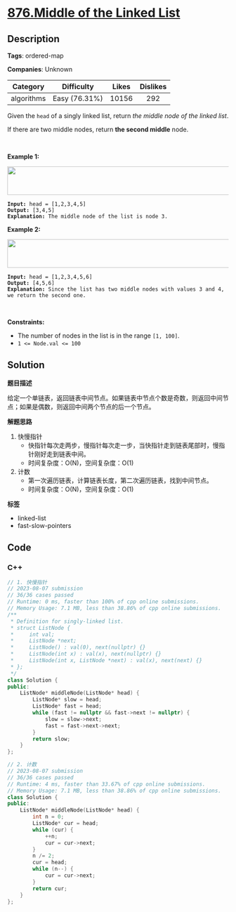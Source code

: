 # [876.Middle of the Linked List](https://leetcode.com/problems/middle-of-the-linked-list/description/)

## Description

**Tags**: ordered-map

**Companies**: Unknown

|  Category  |  Difficulty   | Likes | Dislikes |
| :--------: | :-----------: | :---: | :------: |
| algorithms | Easy (76.31%) | 10156 |   292    |

<p>Given the <code>head</code> of a singly linked list, return <em>the middle node of the linked list</em>.</p>
<p>If there are two middle nodes, return <strong>the second middle</strong> node.</p>
<p>&nbsp;</p>
<p><strong class="example">Example 1:</strong></p>
<img alt="" src="https://assets.leetcode.com/uploads/2021/07/23/lc-midlist1.jpg" style="width: 544px; height: 65px;" />
<pre><code><strong>Input:</strong> head = [1,2,3,4,5]
<strong>Output:</strong> [3,4,5]
<strong>Explanation:</strong> The middle node of the list is node 3.</code></pre>
<p><strong class="example">Example 2:</strong></p>
<img alt="" src="https://assets.leetcode.com/uploads/2021/07/23/lc-midlist2.jpg" style="width: 664px; height: 65px;" />
<pre><code><strong>Input:</strong> head = [1,2,3,4,5,6]
<strong>Output:</strong> [4,5,6]
<strong>Explanation:</strong> Since the list has two middle nodes with values 3 and 4, we return the second one.</code></pre>
<p>&nbsp;</p>
<p><strong>Constraints:</strong></p>
<ul>
  <li>The number of nodes in the list is in the range <code>[1, 100]</code>.</li>
  <li><code>1 &lt;= Node.val &lt;= 100</code></li>
</ul>

## Solution

**题目描述**

给定一个单链表，返回链表中间节点。如果链表中节点个数是奇数，则返回中间节点；如果是偶数，则返回中间两个节点的后一个节点。

**解题思路**

1. 快慢指针
   - 快指针每次走两步，慢指针每次走一步，当快指针走到链表尾部时，慢指针刚好走到链表中间。
   - 时间复杂度：O(N)，空间复杂度：O(1)
2. 计数
   - 第一次遍历链表，计算链表长度，第二次遍历链表，找到中间节点。
   - 时间复杂度：O(N)，空间复杂度：O(1)

**标签**

- linked-list
- fast-slow-pointers

<!-- code start -->
## Code

### C++

```cpp
// 1. 快慢指针
// 2023-08-07 submission
// 36/36 cases passed
// Runtime: 0 ms, faster than 100% of cpp online submissions.
// Memory Usage: 7.1 MB, less than 38.86% of cpp online submissions.
/**
 * Definition for singly-linked list.
 * struct ListNode {
 *     int val;
 *     ListNode *next;
 *     ListNode() : val(0), next(nullptr) {}
 *     ListNode(int x) : val(x), next(nullptr) {}
 *     ListNode(int x, ListNode *next) : val(x), next(next) {}
 * };
 */
class Solution {
public:
    ListNode* middleNode(ListNode* head) {
        ListNode* slow = head;
        ListNode* fast = head;
        while (fast != nullptr && fast->next != nullptr) {
            slow = slow->next;
            fast = fast->next->next;
        }
        return slow;
    }
};
```

```cpp
// 2. 计数
// 2023-08-07 submission
// 36/36 cases passed
// Runtime: 4 ms, faster than 33.67% of cpp online submissions.
// Memory Usage: 7.1 MB, less than 38.86% of cpp online submissions.
class Solution {
public:
    ListNode* middleNode(ListNode* head) {
        int n = 0;
        ListNode* cur = head;
        while (cur) {
            ++n;
            cur = cur->next;
        }
        n /= 2;
        cur = head;
        while (n--) {
            cur = cur->next;
        }
        return cur;
    }
};
```

<!-- code end -->
